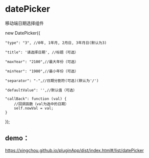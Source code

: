 # datePicker
移动端日期选择组件


new DatePicker({

    "type": "3", //0年, 1年月, 2月日, 3年月日(默认为3)
    
    "title": '请选择日期', //标题（可选）
    
    "maxYear": "2100",//最大年份（可选）
    
    "minYear": "1900",//最小年份（可选）
    
    "separator": "-",//日期分割符(可选)(默认为'/')
    
    "defaultValue": '',//默认值（可选）
    
    "callBack": function (val) {
        //回调函数（val为选中的日期）
        self.nowVal = val;
    }
    
});




## demo：

https://xingchou.github.io/pluginApp/dist/index.html#/list/datePicker
